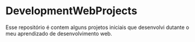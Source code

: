 # DevelopmentWebProjects
Esse repositório é contem alguns projetos iniciais que desenvolvi dutante o meu aprendizado de desenvolvimento web.

